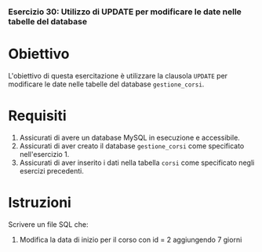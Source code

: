 ### Esercizio 30: Utilizzo di UPDATE per modificare le date nelle tabelle del database

# Obiettivo
L'obiettivo di questa esercitazione è utilizzare la clausola `UPDATE` per modificare le date nelle tabelle del database `gestione_corsi`.

# Requisiti
1. Assicurati di avere un database MySQL in esecuzione e accessibile.
2. Assicurati di aver creato il database `gestione_corsi` come specificato nell'esercizio 1.
3. Assicurati di aver inserito i dati nella tabella `corsi` come specificato negli esercizi precedenti.

# Istruzioni
Scrivere un file SQL che:
1. Modifica la data di inizio per il corso con id = 2 aggiungendo 7 giorni